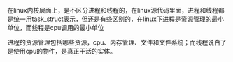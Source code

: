 



在linux内核层面上，是不区分进程和线程的，在linux源代码里面，进程和线程都是统一用task_struct表示，但还是有些区别的，在linux下进程是资源管理的最小单位，而线程是cpu调用的最小单位

进程的资源管理包括哪些资源，cpu、内存管理、文件和文件系统；而线程说白了是使用cpu的物件，是真正干活的实体。

